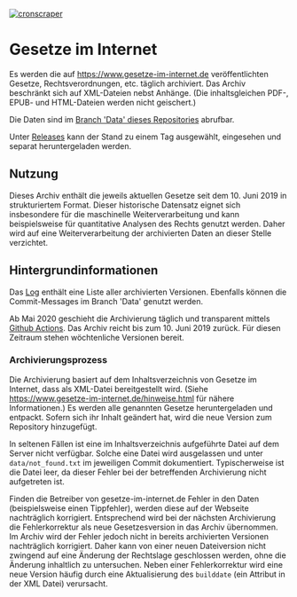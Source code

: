 [![cronscraper](https://github.com/legal-networks/gesetze-im-internet/workflows/cronscraper/badge.svg?event=schedule)](https://github.com/legal-networks/gesetze-im-internet/actions)

# Gesetze im Internet

Es werden die auf https://www.gesetze-im-internet.de veröffentlichten Gesetze, Rechtsverordnungen, etc. täglich archiviert. 
Das Archiv beschränkt sich auf XML-Dateien nebst Anhänge. (Die inhaltsgleichen PDF-, EPUB- und HTML-Dateien werden nicht geischert.)

Die Daten sind im [Branch 'Data' dieses Repositories](https://github.com/legal-networks/gesetze-im-internet/tree/data) 
abrufbar.

Unter [Releases](https://github.com/legal-networks/gesetze-im-internet/releases) 
kann der Stand zu einem Tag ausgewählt, eingesehen und separat heruntergeladen werden.


## Nutzung

Dieses Archiv enthält die jeweils aktuellen Gesetze seit dem 10. Juni 2019 in strukturiertem Format. 
Dieser historische Datensatz eignet sich insbesondere für die maschinelle Weiterverarbeitung 
und kann beispielsweise für quantitative Analysen des Rechts genutzt werden. 
Daher wird auf eine Weiterverarbeitung der archivierten Daten an dieser Stelle verzichtet.


## Hintergrundinformationen

Das [Log](https://github.com/legal-networks/gesetze-im-internet/blob/data/data/log.md) 
enthält eine Liste aller archivierten Versionen.
Ebenfalls können die Commit-Messages im Branch 'Data' genutzt werden.

Ab Mai 2020 geschieht die Archivierung täglich und transparent mittels 
[Github Actions](https://github.com/legal-networks/gesetze-im-internet/actions).
Das Archiv reicht bis zum 10. Juni 2019 zurück. Für diesen Zeitraum stehen wöchtenliche Versionen bereit.


### Archivierungsprozess

Die Archivierung basiert auf dem Inhaltsverzeichnis von Gesetze im Internet, dass als XML-Datei bereitgestellt wird. 
(Siehe https://www.gesetze-im-internet.de/hinweise.html für nähere Informationen.)
Es werden alle genannten Gesetze heruntergeladen und entpackt. Sofern sich ihr Inhalt geändert hat, 
wird die neue Version zum Repository hinzugefügt.

In seltenen Fällen ist eine im Inhaltsverzeichnis aufgeführte Datei auf dem Server nicht verfügbar. 
Solche eine Datei wird ausgelassen und unter `data/not_found.txt` im jeweiligen Commit dokumentiert. 
Typischerweise ist die Datei leer, da dieser Fehler bei der betreffenden Archivierung nicht aufgetreten ist.

Finden die Betreiber von gesetze-im-internet.de Fehler in den Daten (beispielsweise einen Tippfehler), 
werden diese auf der Webseite nachträglich korrigiert.
Entsprechend wird bei der nächsten Archivierung die Fehlerkorrektur als neue Gesetzesversion in das Archiv übernommen.
Im Archiv wird der Fehler jedoch nicht in bereits archivierten Versionen nachträglich korrigiert. 
Daher kann von einer neuen Dateiversion nicht zwingend auf eine Änderung der Rechtslage geschlossen werden,
ohne die Änderung inhaltlich zu untersuchen.
Neben einer Fehlerkorrektur wird eine neue Version häufig durch eine Aktualisierung des `builddate` 
(ein Attribut in der XML Datei) verursacht.
